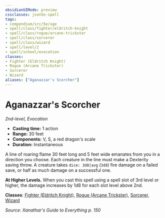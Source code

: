 ```yaml
---
obsidianUIMode: preview
cssclasses: json5e-spell
tags:
- compendium/src/5e/xge
- spell/class/fighter/eldritch-knight
- spell/class/rogue/arcane-trickster
- spell/class/sorcerer
- spell/class/wizard
- spell/level/2
- spell/school/evocation
classes:
- Fighter (Eldritch Knight)
- Rogue (Arcane Trickster)
- Sorcerer
- Wizard
aliases: ["Aganazzar's Scorcher"]
---
```

# Aganazzar's Scorcher
*2nd-level, Evocation*  

- **Casting time:** 1 action
- **Range:** 30 feet
- **Components:** V, S, a red dragon's scale
- **Duration:** Instantaneous

A line of roaring flame 30 feet long and 5 feet wide emanates from you in a direction you choose. Each creature in the line must make a Dexterity saving throw. A creature takes `dice: 3d8|avg` (`3d8`) fire damage on a failed save, or half as much damage on a successful one.

**At Higher Levels.** When you cast this spell using a spell slot of 3rd level or higher, the damage increases by 1d8 for each slot level above 2nd.

**Classes**: [Fighter (Eldritch Knight)](4-Resources/Compendium/classes/fighter-eldritch-knight.md), [Rogue (Arcane Trickster)](4-Resources/Compendium/classes/rogue-arcane-trickster.md), [Sorcerer](4-Resources/Compendium/classes/sorcerer.md), [Wizard](4-Resources/Compendium/classes/wizard.md)

*Source: Xanathar's Guide to Everything p. 150*